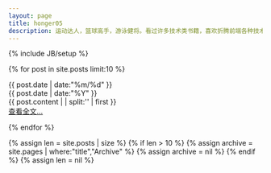 ```yaml
---
layout: page
title: honger05
description: 运动达人，篮球高手，游泳健将。看过许多技术类书籍，喜欢折腾前端各种技术
---
```

{% include JB/setup %}

{% for post in site.posts limit:10 %}
<div class = "card">
		<div  class = "date_label">
			<div class="day_month">
      			{{ post.date | date:"%m/%d" }}
      			</div>
      			<div class="year">
      			{{ post.date | date:"%Y" }}
      			</div>
      		</div>
		{{ post.content  | | split:'<!--break-->' | first }}
	<div class = "read_more">
		<a class="fa fa-link" href="{{ BASE_PATH }}{{ post.url }}">  查看全文&hellip;</a>
	</div>

</div>

{% endfor %}

{% assign len = site.posts | size %}
{% if len > 10 %}
  {% assign archive = site.pages | where:"title","Archive" %}
  <a class="waves-effect waves-light btn right orange darken-4" href="{{ archive[0].url }}"><i class="mdi-image-style right"></i><span lang="MORE_INFO"></span></a>
  {% assign archive = nil %}
{% endif %}
{% assign len = nil %}


